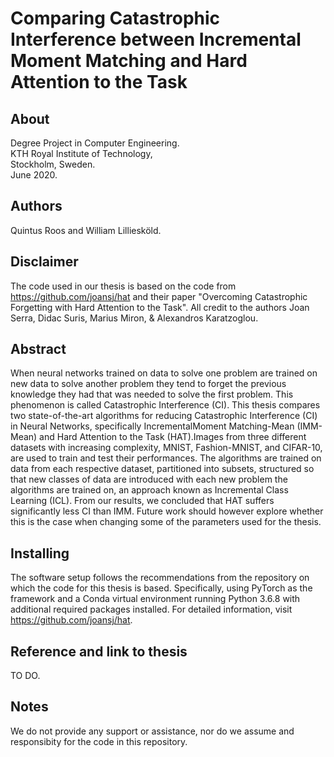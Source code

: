 # Comparing Catastrophic Interference between Incremental Moment Matching and Hard Attention to the Task

## About
Degree Project in Computer Engineering.\
KTH Royal Institute of Technology,\
Stockholm, Sweden.\
June 2020.

## Authors
Quintus Roos and William Lilliesköld.

## Disclaimer
The code used in our thesis is based on the code from https://github.com/joansj/hat and their paper "Overcoming Catastrophic Forgetting with Hard Attention to the Task". 
All credit to the authors Joan Serra, Didac Suris, Marius Miron, & Alexandros Karatzoglou.

## Abstract
When neural networks trained on data to solve one problem are trained on new data to solve another problem they tend to forget the previous knowledge they had that was needed to solve the first problem. This phenomenon is called Catastrophic Interference (CI). This thesis compares two state-of-the-art algorithms for reducing Catastrophic Interference (CI) in Neural Networks, specifically IncrementalMoment Matching-Mean (IMM-Mean) and Hard Attention to the Task (HAT).Images from three different datasets with increasing complexity, MNIST, Fashion-MNIST, and CIFAR-10, are used to train and test their performances. The algorithms are trained on data from each respective dataset, partitioned into subsets, structured so that new classes of data are introduced with each new problem the algorithms are trained on, an approach known as Incremental Class Learning (ICL). From our results, we concluded that HAT suffers significantly less CI than IMM. Future work should however explore whether this is the case when changing some of the parameters used for the thesis.

## Installing
The software setup follows the recommendations from the repository on which the code for this thesis is based. Specifically, using PyTorch as the framework and a Conda virtual environment running Python 3.6.8 with additional required packages installed. For detailed information, visit https://github.com/joansj/hat.

## Reference and link to thesis
TO DO.

## Notes
We do not provide any support or assistance, nor do we assume and responsibity for the code in this repository.






